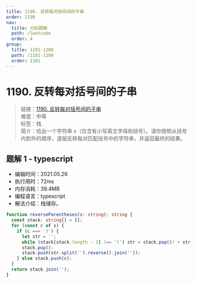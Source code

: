 ```yaml
---
title: 1190. 反转每对括号间的子串
order: 1190
nav:
  title: 力扣题解
  path: /leetcode
  order: 4
group:
  title: 1101-1200
  path: /1101-1200
  order: 1101
---
```


# 1190. 反转每对括号间的子串

> 链接：[1190. 反转每对括号间的子串](https://leetcode-cn.com/problems/reverse-substrings-between-each-pair-of-parentheses/)  
> 难度：中等  
> 标签：栈  
> 简介：给出一个字符串 s（仅含有小写英文字母和括号）。请你按照从括号内到外的顺序，逐层反转每对匹配括号中的字符串，并返回最终的结果。

## 题解 1 - typescript

- 编辑时间：2021.05.26
- 执行用时：72ms
- 内存消耗：39.4MB
- 编程语言：typescript
- 解法介绍：栈储存。

```typescript
function reverseParentheses(s: string): string {
  const stack: string[] = [];
  for (const c of s) {
    if (c === ')') {
      let str = '';
      while (stack[stack.length - 1] !== '(') str = stack.pop()! + str;
      stack.pop();
      stack.push(str.split('').reverse().join(''));
    } else stack.push(c);
  }
  return stack.join('');
}
```
